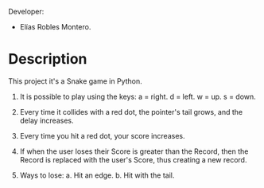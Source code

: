 Developer:

- Elías Robles Montero.

# Description
This project it's a Snake game in Python.

1. It is possible to play using the keys:
    a = right.
    d = left.
    w = up.
    s = down.
    
2. Every time it collides with a red dot, the pointer's tail grows, and the delay increases.

3. Every time you hit a red dot, your score increases.

4. If when the user loses their Score is greater than the Record, then the Record is replaced with the user's Score, thus creating a new record.

5. Ways to lose:
    a. Hit an edge.
    b. Hit with the tail.

